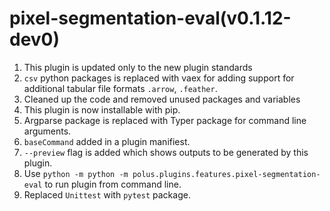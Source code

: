 # pixel-segmentation-eval(v0.1.12-dev0)

1. This plugin is updated only to the new plugin standards
2. `csv` python packages is replaced with vaex for adding support for additional tabular file formats `.arrow`, `.feather`.
3. Cleaned up the code and removed unused packages and variables
4. This plugin is now installable with pip.
5. Argparse package is replaced with Typer package for command line arguments.
6. `baseCommand` added in a plugin manifiest.
7. `--preview` flag is added which shows outputs to be generated by this plugin.
8. Use `python -m python -m polus.plugins.features.pixel-segmentation-eval` to run plugin from command line.
9. Replaced `Unittest` with `pytest` package.
